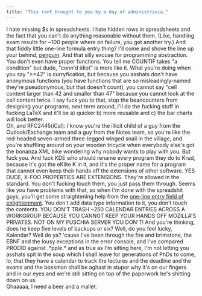 ```yaml
---
title: "This rant brought to you by a day of administrivia."
---
```


<p>I hate missing $s in spreadsheets. I hate hidden rows in spreadsheets and the fact that you can't do anything reasonable without them. (Like, handling exam results for ~100 people where on failure, you get another try.) And that fiddly little one-line formula entry thing? I'll come and shove the line up your behind, <a href="http://www.fupenguin.com/">penguin</a>. And that silly excuse for programming abstraction. You don't even have proper functions. You tell me COUNTIF takes "a condition" but dude, "conn'd idiot" is more like it. What you're doing when you say ">=42" is curryfication, but because you asshats don't have anonymous functions (you have functions that are so misleadingly-named they're pseudonymous, but that doesn't count), you cannot say "cell content larger than 42 and smaller than 47" because you cannot look at the cell content twice. I say fuck you to that, stop the beancounters from designing your programs, next term around, I'll do the fucking stuff in fucking LaTeX and it'll be a) quicker b) more reusable and c) the bar charts will look better.
<br/>
Oh, and RFC2445(iCal): I know you're the illicit child of a guy from the Outlook/Exchange team and a guy from the Notes team, so you're like the red-headed seven-armed three-legged winged snail in the village, and you're shuffling around on your wooden tricycle when everybody else's got the bonanza XML bike wondering why nobody wants to play with you. But fuck you. And fuck KDE who should rename every program they do to Krud, because it's got the eKlite K in it, and it's the proper name for a program that cannot even keep their hands off the extensions of other software. YES DUDE, X-FOO PROPERTIES ARE EXTENSIONS. They're allowed in the standard. You don't fucking touch them, you just pass them through. Seems like you have problems with that, so when I'm done with the spreadshit guys, you'll get some straightening help from the <a href="http://www.google.de/search?q=wire+brush+of+enlightenment">one-line entry field of enlightenment</a>. You don't add data type information to it, you don't touch the contents. YOU DON'T TRASH ~250 CALENDAR ENTRIES ACROSS A WORKGROUP BECAUSE YOU CANNOT KEEP YOUR HANDS OFF MOZILLA'S PRIVATES. NOT ON MY FUSCHIA SERVER YOU DON'T! And you're thinking, does he keep five levels of backups or six? Well, do you feel lucky, Kalendar? Well do ya? 'cause I've been through the fire and brimstone, the EBNF and the lousy exceptions in the error console, and I've compared PRODID against .*pple.* and as true as I'm sitting here, I'm not letting you asshats spit in the soup which I shall leave for generations of PhDs to come, lo, that they have a calendar to track the lectures and the deadline and the exams and the bossman shall be aghast in stupor why it's on our fingers and in our eyes and we're still sitting on top of the paperwork he's shitting down on us.
<br/>
Ghaaaaa, I need a beer and a mallet.</p>
